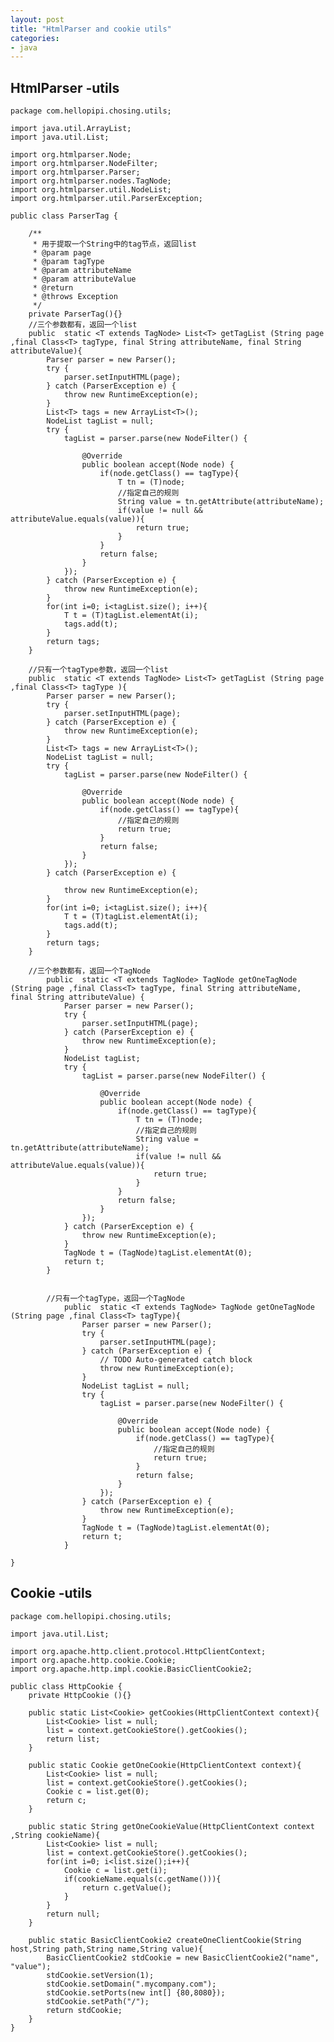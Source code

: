 ```yaml
---
layout: post
title: "HtmlParser and cookie utils"
categories:
- java
---
```


## HtmlParser -utils ##
	
	package com.hellopipi.chosing.utils;
	
	import java.util.ArrayList;
	import java.util.List;
	
	import org.htmlparser.Node;
	import org.htmlparser.NodeFilter;
	import org.htmlparser.Parser;
	import org.htmlparser.nodes.TagNode;
	import org.htmlparser.util.NodeList;
	import org.htmlparser.util.ParserException;
	
	public class ParserTag {
	
		/**
		 * 用于提取一个String中的tag节点，返回list
		 * @param page
		 * @param tagType
		 * @param attributeName
		 * @param attributeValue
		 * @return
		 * @throws Exception
		 */
		private ParserTag(){}
		//三个参数都有，返回一个list
		public  static <T extends TagNode> List<T> getTagList (String page ,final Class<T> tagType, final String attributeName, final String attributeValue){
			Parser parser = new Parser();
			try {
				parser.setInputHTML(page);
			} catch (ParserException e) {
				throw new RuntimeException(e);
			}
			List<T> tags = new ArrayList<T>();
			NodeList tagList = null;
			try {
				tagList = parser.parse(new NodeFilter() {
					
					@Override
					public boolean accept(Node node) {
						if(node.getClass() == tagType){
							T tn = (T)node;
							//指定自己的规则
							String value = tn.getAttribute(attributeName);
							if(value != null && attributeValue.equals(value)){
								return true;
							}
						}
						return false;
					}
				});
			} catch (ParserException e) {
				throw new RuntimeException(e);
			}
			for(int i=0; i<tagList.size(); i++){
				T t = (T)tagList.elementAt(i);
				tags.add(t);
			}
			return tags;
		}
		
		//只有一个tagType参数，返回一个list
		public  static <T extends TagNode> List<T> getTagList (String page ,final Class<T> tagType ){
			Parser parser = new Parser();
			try {
				parser.setInputHTML(page);
			} catch (ParserException e) {
				throw new RuntimeException(e);
			}
			List<T> tags = new ArrayList<T>();
			NodeList tagList = null;
			try {
				tagList = parser.parse(new NodeFilter() {
					
					@Override
					public boolean accept(Node node) {
						if(node.getClass() == tagType){
							//指定自己的规则
							return true;
						}
						return false;
					}
				});
			} catch (ParserException e) {
				
				throw new RuntimeException(e);
			}
			for(int i=0; i<tagList.size(); i++){
				T t = (T)tagList.elementAt(i);
				tags.add(t);
			}
			return tags;
		}
		
		//三个参数都有，返回一个TagNode
			public  static <T extends TagNode> TagNode getOneTagNode (String page ,final Class<T> tagType, final String attributeName, final String attributeValue) {
				Parser parser = new Parser();
				try {
					parser.setInputHTML(page);
				} catch (ParserException e) {
					throw new RuntimeException(e);
				}
				NodeList tagList;
				try {
					tagList = parser.parse(new NodeFilter() {
						
						@Override
						public boolean accept(Node node) {
							if(node.getClass() == tagType){
								T tn = (T)node;
								//指定自己的规则
								String value = tn.getAttribute(attributeName);
								if(value != null && attributeValue.equals(value)){
									return true;
								}
							}
							return false;
						}
					});
				} catch (ParserException e) {
					throw new RuntimeException(e);
				}
				TagNode t = (TagNode)tagList.elementAt(0);
				return t;
			}
			
			
			//只有一个tagType，返回一个TagNode
				public  static <T extends TagNode> TagNode getOneTagNode (String page ,final Class<T> tagType){
					Parser parser = new Parser();
					try {
						parser.setInputHTML(page);
					} catch (ParserException e) {
						// TODO Auto-generated catch block
						throw new RuntimeException(e);
					}
					NodeList tagList = null;
					try {
						tagList = parser.parse(new NodeFilter() {
							
							@Override
							public boolean accept(Node node) {
								if(node.getClass() == tagType){
									//指定自己的规则
									return true;
								}
								return false;
							}
						});
					} catch (ParserException e) {
						throw new RuntimeException(e);
					}
					TagNode t = (TagNode)tagList.elementAt(0);
					return t;
				}
			
	}
	
	
	
	

## Cookie -utils ##



	package com.hellopipi.chosing.utils;
	
	import java.util.List;
	
	import org.apache.http.client.protocol.HttpClientContext;
	import org.apache.http.cookie.Cookie;
	import org.apache.http.impl.cookie.BasicClientCookie2;
	
	public class HttpCookie {
		private HttpCookie (){}
		
		public static List<Cookie> getCookies(HttpClientContext context){
			List<Cookie> list = null;
			list = context.getCookieStore().getCookies();
			return list;
		}
		
		public static Cookie getOneCookie(HttpClientContext context){
			List<Cookie> list = null;
			list = context.getCookieStore().getCookies();
			Cookie c = list.get(0);
			return c;
		}
		
		public static String getOneCookieValue(HttpClientContext context ,String cookieName){
			List<Cookie> list = null;
			list = context.getCookieStore().getCookies();
			for(int i=0; i<list.size();i++){
				Cookie c = list.get(i);
				if(cookieName.equals(c.getName())){
					return c.getValue();
				}
			}
			return null;
		}
		
		public static BasicClientCookie2 createOneClientCookie(String host,String path,String name,String value){
			BasicClientCookie2 stdCookie = new BasicClientCookie2("name", "value");
			stdCookie.setVersion(1);
			stdCookie.setDomain(".mycompany.com");
			stdCookie.setPorts(new int[] {80,8080});
			stdCookie.setPath("/");
			return stdCookie;
		}
	}


